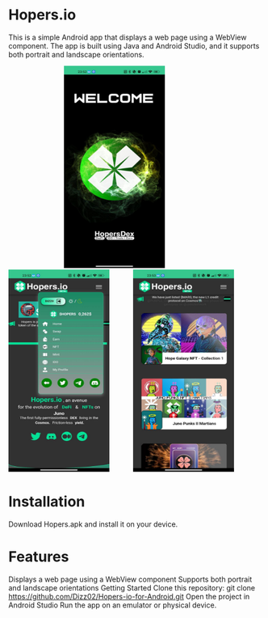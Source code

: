 # Hopers.io
This is a simple Android app that displays a web page using a WebView component. 
The app is built using Java and Android Studio, and it supports both portrait and landscape orientations.





&nbsp;&nbsp;&nbsp;&nbsp;&nbsp;&nbsp;&nbsp;&nbsp;&nbsp;&nbsp;&nbsp;&nbsp;&nbsp;&nbsp;&nbsp;&nbsp;&nbsp;&nbsp;&nbsp;&nbsp;&nbsp;&nbsp;&nbsp;&nbsp;&nbsp;&nbsp;&nbsp;&nbsp;<img src="/screenshots/001.jpg" width="200" height="400">&nbsp;&nbsp;&nbsp;&nbsp;&nbsp;&nbsp;&nbsp;&nbsp;&nbsp;&nbsp;&nbsp;&nbsp;<img src="/screenshots/002.jpg" width="200" height="400">&nbsp;&nbsp;&nbsp;&nbsp;&nbsp;&nbsp;&nbsp;&nbsp;&nbsp;&nbsp;&nbsp;&nbsp;<img src="/screenshots/003.jpg" width="200" height="400">

# Installation
Download Hopers.apk and install it on your device.





# Features
Displays a web page using a WebView component
Supports both portrait and landscape orientations
Getting Started
Clone this repository: git clone https://github.com/Dizz02/Hopers-io-for-Android.git
Open the project in Android Studio
Run the app on an emulator or physical device.












